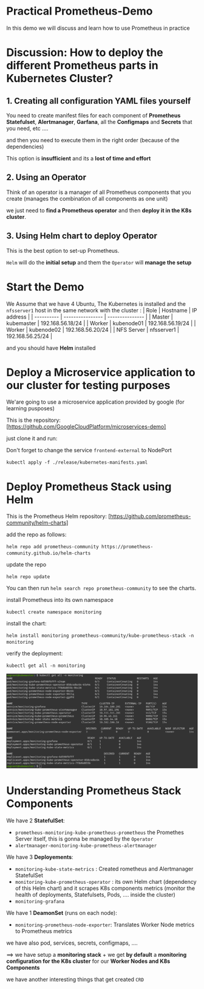 # Practical Prometheus-Demo

In this demo we will discuss and learn how to use Prometheus in practice

# Discussion: How to deploy the different Prometheus parts in Kubernetes Cluster?

## 1. Creating all configuration YAML files yourself

You need to create manifest files for each component of **Prometheus Statefulset**, **Alertmanager**, **Garfana**, all the **Configmaps** and **Secrets** that you need, etc ....

and then you need to execute them in the right order (because of the dependencies)

This option is **insufficient** and its a **lost of time and effort**

## 2. Using an Operator

Think of an operator is a manager of all Prometheus components that you create (manages the combination of all components as one unit)

we just need to **find a Prometheus operator** and then **deploy it in the K8s cluster**.

## 3. Using Helm chart to deploy Operator

This is the best option to set-up Prometheus.

`Helm` will do the **initial setup** and them the `Operator` will **manage the setup**

# Start the Demo

We Assume that we have 4 Ubuntu, The Kubernetes is installed and the `nfsserver1` host in the same network with the cluster :
| Role | Hostname | IP address |
| ---------- | ---------------- | --------------- |
| Master | kubemaster | 192.168.56.18/24 |
| Worker | kubenode01 | 192.168.56.19/24 |
| Worker | kubenode02 | 192.168.56.20/24 |
| NFS Server | nfsserver1 | 192.168.56.25/24 |

and you should have **Helm** installed

# Deploy a Microservice application to our cluster for testing purposes

We'are going to use a microservice application provided by google (for learning pusposes)

This is the repository: [https://github.com/GoogleCloudPlatform/microservices-demo]

just clone it and run:

Don't forget to change the service `frontend-external` to NodePort

`kubectl apply -f ./release/kubernetes-manifests.yaml`

# Deploy Prometheus Stack using Helm

This is the Prometheus Helm repository: [https://github.com/prometheus-community/helm-charts]

add the repo as follows:

`helm repo add prometheus-community https://prometheus-community.github.io/helm-charts`

update the repo

`helm repo update`

You can then run `helm search repo prometheus-community` to see the charts.

install Prometheus into its own namespace

`kubectl create namespace monitoring`

install the chart:

`helm install monitoring prometheus-community/kube-prometheus-stack -n monitoring`

verify the deployment:

`kubectl get all -n monitoring`

![Alt text](./images/all-prometheus-stack.png?raw=true)

# Understanding Prometheus Stack Components

We have 2 **StatefulSet**:

- `prometheus-monitoring-kube-prometheus-prometheus` the Promethes Server itself, this is gonna be managed by the `Operator`
- `alertmanager-monitoring-kube-prometheus-alertmanager`

We have 3 **Deployements**:

- `monitoring-kube-state-metrics` : Created rometheus and Alertmanager StatefulSet
- `monitoring-kube-prometheus-operator` : its own Helm chart (dependency of this Helm chart) and it scrapes K8s components metrics (monitor the health of deployments, Statefulsets, Pods, .... inside the cluster)
- `monitoring-grafana`

We have 1 **DeamonSet** (runs on each node):

- `monitoring-prometheus-node-exporter`: Translates Worker Node metrics to Prometheus metrics

we have also pod, services, secrets, configmaps, ....

==> we have setup a **monitoring stack** + we get **by default** a **monitoring configuration for the K8s cluster** for our **Worker Nodes and K8s Components**

we have another interesting things that get created `CRD`

#
